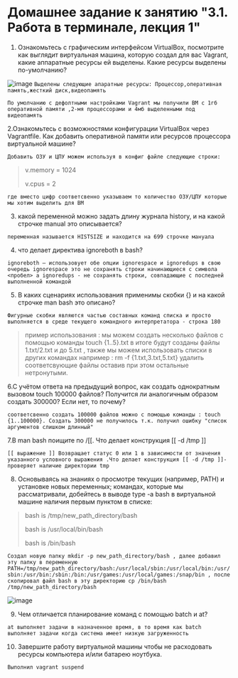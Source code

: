 # Домашнее задание к занятию "3.1. Работа в терминале, лекция 1"

1.  Ознакомьтесь с графическим интерфейсом VirtualBox, посмотрите как выглядит виртуальная машина, которую создал для вас Vagrant, какие аппаратные ресурсы ей выделены. Какие ресурсы выделены по-умолчанию?

![image](https://user-images.githubusercontent.com/106814458/175275615-e9b35d73-0f3e-4e8f-b9c5-76ec4d0836f3.png)
`Выделены следующие апаратные ресурсы: Процессор,оперативная память,жесткий диск,видеопамять `

`По умолчанию с дефолтными настройками Vagrant мы получили ВМ с 1гб оперативной памяти ,2-мя процессорами и 4мб выделенными под видеопамять`

2.Ознакомьтесь с возможностями конфигурации VirtualBox через Vagrantfile. Как добавить оперативной памяти или ресурсов процессора виртуальной машине?

`Добавить ОЗУ и ЦПУ можем используя в конфиг файле следующие строки:`

>v.memory = 1024
>
>  v.cpus = 2
 
`где вместо цифр соответсвенно указываем то количество ОЗУ/ЦПУ которые мы хотим выделить для ВМ`

3. какой переменной можно задать длину журнала history, и на какой строчке manual это описывается?

`переменная называется HISTSIZE и находится на 699 строчке мануала`

4. что делает директива ignoreboth в bash?

`ignoreboth — использовует обе опции ignorespace и ignoredups в свою очередь ignorespace это не сохранять строки начинающиеся с символа <пробел> а ignoredups - не сохранять строки, совпадающие с последней выполненной командой`

5. В каких сценариях использования применимы скобки {} и на какой строчке man bash это описано?

`Фигурные скобки являются частью составных команд списка и просто выполняется в среде текущего командного интерпретатора - строка 180 `
> пример использования : мы можем создать несколько файлов с помощью команды touch {1..5}.txt в итоге будут созданы файлы 1.txt/2.txt и до 5.txt , также мы можем использовать списки в других командах например : rm -f {1.txt,3.txt,5.txt} удалить соответсвующие файлы оставив при этом остальные нетронутыми.

6.С учётом ответа на предыдущий вопрос, как создать однократным вызовом touch 100000 файлов? Получится ли аналогичным образом создать 300000? Если нет, то почему?

`соответсвенно создать 100000 файлов можно с помощью команды : touch {1..100000}. Создать 300000 не получилось т.к. получил ошибку "список аргументов слишком длинный"`

7.В man bash поищите по /\[\[. Что делает конструкция [[ -d /tmp ]]

`[[ выражение ]] Возвращает статус 0 или 1 в зависимости от значения указанного условного выражения .Что делает конструкция [[ -d /tmp ]]- проверяет наличие директории tmp`

8. Основываясь на знаниях о просмотре текущих (например, PATH) и установке новых переменных; командах, которые мы рассматривали, добейтесь в выводе type -a bash в виртуальной машине наличия первым пунктом в списке:
>bash is /tmp/new_path_directory/bash
>
>bash is /usr/local/bin/bash
>
>bash is /bin/bash
>

`Создал новую папку mkdir -p new_path_directory/bash , далее добавил эту папку в переменную PATH=/tmp/new_path_directory/bash:/usr/local/sbin:/usr/local/bin:/usr/sbin:/usr/bin:/sbin:/bin:/usr/games:/usr/local/games:/snap/bin , после скопировал файл bash в эту директорию cp /bin/bash /tmp/new_path_directory/bash`

![image](https://user-images.githubusercontent.com/106814458/175303735-c7993169-1274-4ffb-887a-7ec5f9278468.png)

9. Чем отличается планирование команд с помощью batch и at?

`at выполняет задачи в назначенное время, в то время как batch выполняет задачи когда система имеет низкую загруженность`

10. Завершите работу виртуальной машины чтобы не расходовать ресурсы компьютера и/или батарею ноутбука.

`Выполнил vagrant suspend`
